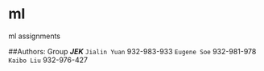 # ml
ml assignments

##Authors:
Group ***JEK***
`Jialin Yuan`  932-983-933 
`Eugene Soe`   932-981-978 
`Kaibo Liu`    932-976-427